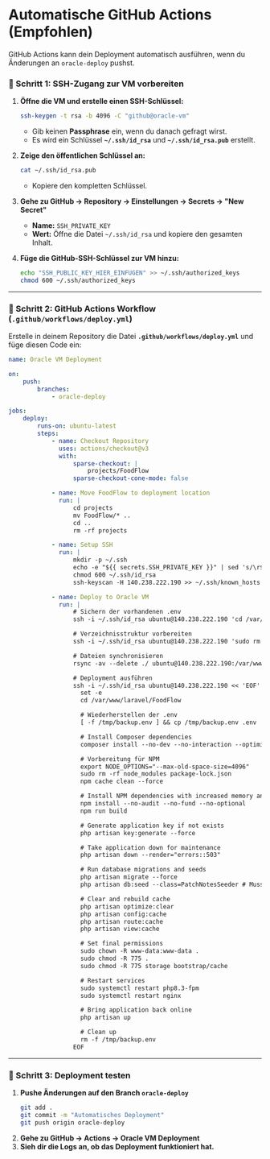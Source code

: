 # **Automatische GitHub Actions (Empfohlen)**
GitHub Actions kann dein Deployment automatisch ausführen, wenn du Änderungen an `oracle-deploy` pushst.

### **📌 Schritt 1: SSH-Zugang zur VM vorbereiten**
1. **Öffne die VM und erstelle einen SSH-Schlüssel:**
   ```sh
   ssh-keygen -t rsa -b 4096 -C "github@oracle-vm"
   ```
    - Gib keinen **Passphrase** ein, wenn du danach gefragt wirst.
    - Es wird ein Schlüssel **`~/.ssh/id_rsa`** und **`~/.ssh/id_rsa.pub`** erstellt.

2. **Zeige den öffentlichen Schlüssel an:**
   ```sh
   cat ~/.ssh/id_rsa.pub
   ```
    - Kopiere den kompletten Schlüssel.

3. **Gehe zu GitHub → Repository → Einstellungen → Secrets → "New Secret"**
    - **Name:** `SSH_PRIVATE_KEY`
    - **Wert:** Öffne die Datei `~/.ssh/id_rsa` und kopiere den gesamten Inhalt.

4. **Füge die GitHub-SSH-Schlüssel zur VM hinzu:**
   ```sh
   echo "SSH_PUBLIC_KEY_HIER_EINFÜGEN" >> ~/.ssh/authorized_keys
   chmod 600 ~/.ssh/authorized_keys
   ```

---

### **📌 Schritt 2: GitHub Actions Workflow (`.github/workflows/deploy.yml`)**
Erstelle in deinem Repository die Datei **`.github/workflows/deploy.yml`** und füge diesen Code ein:

```yaml
name: Oracle VM Deployment

on:
    push:
        branches:
            - oracle-deploy

jobs:
    deploy:
        runs-on: ubuntu-latest
        steps:
            - name: Checkout Repository
              uses: actions/checkout@v3
              with:
                  sparse-checkout: |
                      projects/FoodFlow
                  sparse-checkout-cone-mode: false

            - name: Move FoodFlow to deployment location
              run: |
                  cd projects
                  mv FoodFlow/* ..
                  cd ..
                  rm -rf projects

            - name: Setup SSH
              run: |
                  mkdir -p ~/.ssh
                  echo -e "${{ secrets.SSH_PRIVATE_KEY }}" | sed 's/\r$//' > ~/.ssh/id_rsa
                  chmod 600 ~/.ssh/id_rsa
                  ssh-keyscan -H 140.238.222.190 >> ~/.ssh/known_hosts

            - name: Deploy to Oracle VM
              run: |
                  # Sichern der vorhandenen .env
                  ssh -i ~/.ssh/id_rsa ubuntu@140.238.222.190 'cd /var/www/laravel/FoodFlow && [ -f .env ] && cp .env /tmp/backup.env || true'

                  # Verzeichnisstruktur vorbereiten
                  ssh -i ~/.ssh/id_rsa ubuntu@140.238.222.190 'sudo rm -rf /var/www/laravel/FoodFlow && sudo mkdir -p /var/www/laravel/FoodFlow && sudo chown -R ubuntu:ubuntu /var/www/laravel/FoodFlow'

                  # Dateien synchronisieren
                  rsync -av --delete ./ ubuntu@140.238.222.190:/var/www/laravel/FoodFlow/

                  # Deployment ausführen
                  ssh -i ~/.ssh/id_rsa ubuntu@140.238.222.190 << 'EOF'
                    set -e
                    cd /var/www/laravel/FoodFlow

                    # Wiederherstellen der .env
                    [ -f /tmp/backup.env ] && cp /tmp/backup.env .env

                    # Install Composer dependencies
                    composer install --no-dev --no-interaction --optimize-autoloader

                    # Vorbereitung für NPM
                    export NODE_OPTIONS="--max-old-space-size=4096"
                    sudo rm -rf node_modules package-lock.json
                    npm cache clean --force

                    # Install NPM dependencies with increased memory and timeout
                    npm install --no-audit --no-fund --no-optional
                    npm run build

                    # Generate application key if not exists
                    php artisan key:generate --force

                    # Take application down for maintenance
                    php artisan down --render="errors::503"

                    # Run database migrations and seeds
                    php artisan migrate --force
                    php artisan db:seed --class=PatchNotesSeeder # Muss immer neu erstellt werden

                    # Clear and rebuild cache
                    php artisan optimize:clear
                    php artisan config:cache
                    php artisan route:cache
                    php artisan view:cache

                    # Set final permissions
                    sudo chown -R www-data:www-data .
                    sudo chmod -R 775 .
                    sudo chmod -R 775 storage bootstrap/cache

                    # Restart services
                    sudo systemctl restart php8.3-fpm
                    sudo systemctl restart nginx

                    # Bring application back online
                    php artisan up

                    # Clean up
                    rm -f /tmp/backup.env
                  EOF

```

---

### **📌 Schritt 3: Deployment testen**
1. **Pushe Änderungen auf den Branch `oracle-deploy`**
   ```sh
   git add .
   git commit -m "Automatisches Deployment"
   git push origin oracle-deploy
   ```
2. **Gehe zu GitHub → Actions → Oracle VM Deployment**
3. **Sieh dir die Logs an, ob das Deployment funktioniert hat.**
